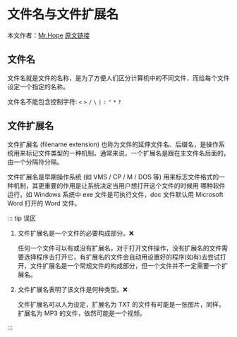 # 文件名与文件扩展名

本文作者：[Mr.Hope](https://github.com/Mister-Hope/) [原文链接](https://mrhope.site/code/basic/file-extension/)

## 文件名

文件名就是文件的名称，是为了方便人们区分计算机中的不同文件，而给每个文件设定一个指定的名称。

文件名不能包含控制字符: `<` `>` `/` `\` `|` `:` `"` `*` `?`

## 文件扩展名

文件扩展名 (filename extension) 也称为文件的延伸文件名、后缀名，是操作系统用来标记文件类型的一种机制。通常来说，一个扩展名是跟在主文件名后面的，由一个分隔符分隔。

文件扩展名是早期操作系统 (如 VMS / CP / M / DOS 等) 用来标志文件格式的一种机制，其更重要的作用是让系统决定当用户想打开这个文件的时候用
哪种软件运行，如 Windows 系统中 exe 文件是可执行文件，doc 文件默认用 Microsoft Word 打开的 Word 文件。

::: tip 误区

1. 文件扩展名是一个文件的必要构成部分。:x:

   任何一个文件可以有或没有扩展名。对于打开文件操作，没有扩展名的文件需要选择程序去打开它，有扩展名的文件会自动用设置好的程序(如有)去尝试打开，文件扩展名是一个常规文件的构成部分，但一个文件并不一定需要一个扩展名。

2. 文件扩展名表明了该文件是何种类型。:x:

   文件扩展名可以人为设定，扩展名为 TXT 的文件有可能是一张图片，同样，扩展名为 MP3 的文件，依然可能是一个视频。

:::

